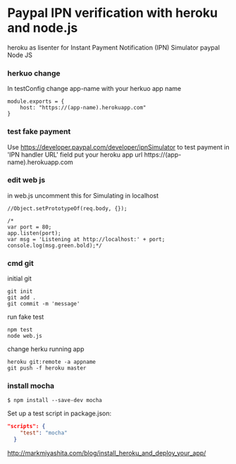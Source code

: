 # Paypal IPN verification with heroku and node.js
heroku as lisenter for Instant Payment Notification (IPN) Simulator paypal Node JS

### herkuo change
In testConfig change app-name  with your herkuo app name
```
module.exports = {
	host: "https://(app-name).herokuapp.com"
}
```


### test fake payment
Use https://developer.paypal.com/developer/ipnSimulator to test payment 
in 'IPN handler URL' field put your heroku app url https://(app-name).herokuapp.com

### edit web js 
in web.js uncomment this for Simulating in localhost
```
//Object.setPrototypeOf(req.body, {});

/*
var port = 80;
app.listen(port);
var msg = 'Listening at http://localhost:' + port;
console.log(msg.green.bold);*/
```
### cmd git
initial git

```
git init
git add .
git commit -m 'message'
```

run fake test
```
npm test
node web.js
```
change herku running app

```
heroku git:remote -a appname
git push -f heroku master
```
### install mocha
```
$ npm install --save-dev mocha
```
Set up a test script in package.json:

```json
"scripts": {
    "test": "mocha"
  }
```

http://markmiyashita.com/blog/install_heroku_and_deploy_your_app/






